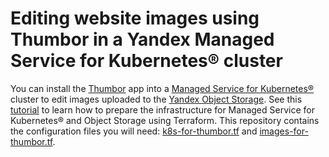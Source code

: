 # Editing website images using Thumbor in a Yandex Managed Service for Kubernetes® cluster

You can install the [Thumbor](https://thumbor.readthedocs.io/en/latest) app into a [Managed Service for Kubernetes®](https://yandex.cloud/docs/managed-kubernetes) cluster to edit images uploaded to the [Yandex Object Storage](https://yandex.cloud/docs/storage). See this [tutorial](https://yandex.cloud/docs/managed-kubernetes/tutorials/marketplace/thumbor) to learn how to prepare the infrastructure for Managed Service for Kubernetes® and Object Storage using Terraform. This repository contains the configuration files you will need: [k8s-for-thumbor.tf](k8s-for-thumbor.tf) and [images-for-thumbor.tf](images-for-thumbor.tf).
